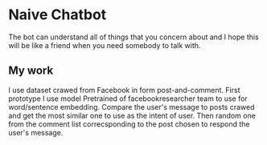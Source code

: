 # Naive Chatbot
The bot can understand all of things that you concern about and I hope this will be like a friend when you need somebody to talk with.

## My work
I use dataset crawed from Facebook in form post-and-comment.
First prototype I use model Pretrained of facebookresearcher team to use for word/sentence embedding. 
Compare the user's message to posts crawed and get the most similar one to use as the intent of user.
Then random one from the comment list correcsponding to the post chosen to respond the user's message. 
